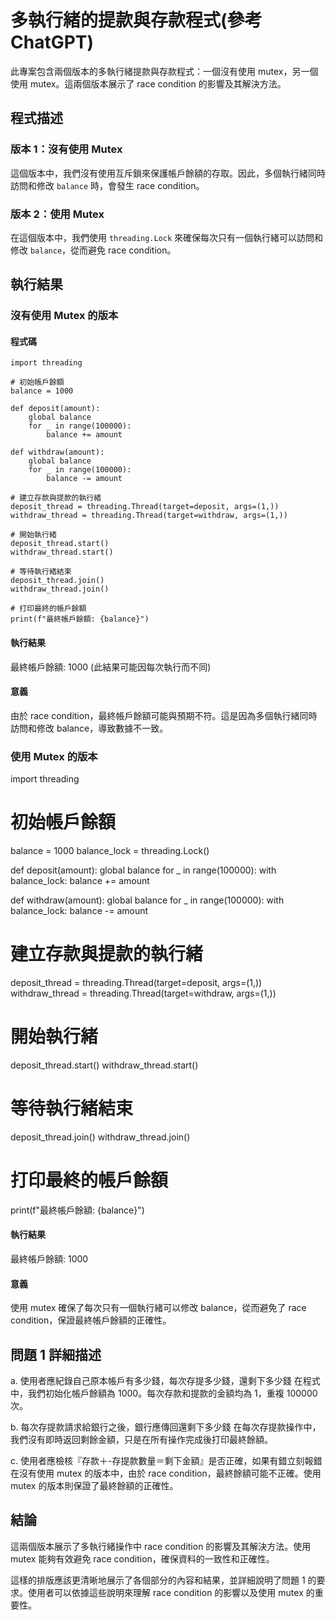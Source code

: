 # 多執行緒的提款與存款程式(參考ChatGPT)

此專案包含兩個版本的多執行緒提款與存款程式：一個沒有使用 mutex，另一個使用 mutex。這兩個版本展示了 race condition 的影響及其解決方法。

## 程式描述

### 版本 1：沒有使用 Mutex
這個版本中，我們沒有使用互斥鎖來保護帳戶餘額的存取。因此，多個執行緒同時訪問和修改 `balance` 時，會發生 race condition。

### 版本 2：使用 Mutex
在這個版本中，我們使用 `threading.Lock` 來確保每次只有一個執行緒可以訪問和修改 `balance`，從而避免 race condition。

## 執行結果

### 沒有使用 Mutex 的版本

#### 程式碼
```
import threading

# 初始帳戶餘額
balance = 1000

def deposit(amount):
    global balance
    for _ in range(100000):
        balance += amount

def withdraw(amount):
    global balance
    for _ in range(100000):
        balance -= amount

# 建立存款與提款的執行緒
deposit_thread = threading.Thread(target=deposit, args=(1,))
withdraw_thread = threading.Thread(target=withdraw, args=(1,))

# 開始執行緒
deposit_thread.start()
withdraw_thread.start()

# 等待執行緒結束
deposit_thread.join()
withdraw_thread.join()

# 打印最終的帳戶餘額
print(f"最終帳戶餘額: {balance}")
```
#### 執行結果
最終帳戶餘額: 1000 (此結果可能因每次執行而不同)

#### 意義
由於 race condition，最終帳戶餘額可能與預期不符。這是因為多個執行緒同時訪問和修改 balance，導致數據不一致。

### 使用 Mutex 的版本

import threading

# 初始帳戶餘額
balance = 1000
balance_lock = threading.Lock()

def deposit(amount):
    global balance
    for _ in range(100000):
        with balance_lock:
            balance += amount

def withdraw(amount):
    global balance
    for _ in range(100000):
        with balance_lock:
            balance -= amount

# 建立存款與提款的執行緒
deposit_thread = threading.Thread(target=deposit, args=(1,))
withdraw_thread = threading.Thread(target=withdraw, args=(1,))

# 開始執行緒
deposit_thread.start()
withdraw_thread.start()

# 等待執行緒結束
deposit_thread.join()
withdraw_thread.join()

# 打印最終的帳戶餘額
print(f"最終帳戶餘額: {balance}")

#### 執行結果
最終帳戶餘額: 1000

#### 意義
使用 mutex 確保了每次只有一個執行緒可以修改 balance，從而避免了 race condition，保證最終帳戶餘額的正確性。

## 問題 1 詳細描述
a. 使用者應紀錄自己原本帳戶有多少錢，每次存提多少錢，還剩下多少錢
在程式中，我們初始化帳戶餘額為 1000。每次存款和提款的金額均為 1，重複 100000 次。

b. 每次存提款請求給銀行之後，銀行應傳回還剩下多少錢
在每次存提款操作中，我們沒有即時返回剩餘金額，只是在所有操作完成後打印最終餘額。

c. 使用者應檢核『存款＋-存提款數量＝剩下金額』是否正確，如果有錯立刻報錯
在沒有使用 mutex 的版本中，由於 race condition，最終餘額可能不正確。使用 mutex 的版本則保證了最終餘額的正確性。

## 結論
這兩個版本展示了多執行緒操作中 race condition 的影響及其解決方法。使用 mutex 能夠有效避免 race condition，確保資料的一致性和正確性。


這樣的排版應該更清晰地展示了各個部分的內容和結果，並詳細說明了問題 1 的要求。使用者可以依據這些說明來理解 race condition 的影響以及使用 mutex 的重要性。


